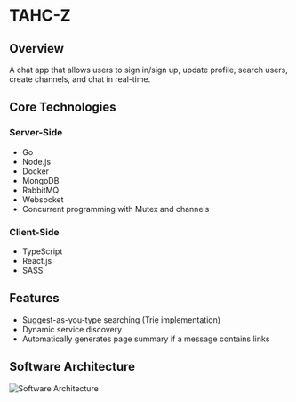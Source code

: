 # TAHC-Z

## Overview

A chat app that allows users to sign in/sign up, update profile, search users, create channels, and chat in real-time.

## Core Technologies

### Server-Side

* Go
* Node.js
* Docker
* MongoDB
* RabbitMQ
* Websocket
* Concurrent programming with Mutex and channels

### Client-Side

* TypeScript
* React.js
* SASS

## Features

* Suggest-as-you-type searching (Trie implementation)
* Dynamic service discovery
* Automatically generates page summary if a message contains links

## Software Architecture

![Software Architecture](./software-architecture.png" "Software Architecture")
